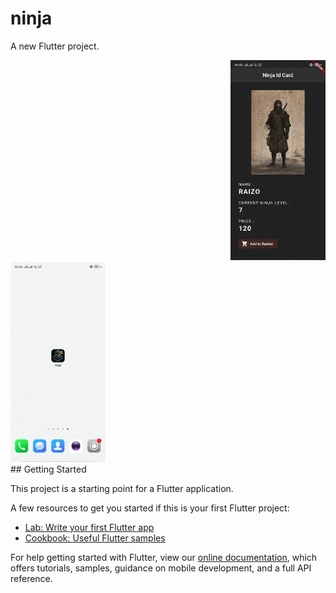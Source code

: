 # ninja

A new Flutter project.
<div align="right">
    <img src="/screenshots/screen1.jpg" width="152px" height="320px"></img> 
</div>
<div align="left">
    <img src="/screenshots/screen2.jpg" width="152px" height="320px"></img> 
</div>
## Getting Started

This project is a starting point for a Flutter application.

A few resources to get you started if this is your first Flutter project:

- [Lab: Write your first Flutter app](https://flutter.dev/docs/get-started/codelab)
- [Cookbook: Useful Flutter samples](https://flutter.dev/docs/cookbook)

For help getting started with Flutter, view our
[online documentation](https://flutter.dev/docs), which offers tutorials,
samples, guidance on mobile development, and a full API reference.
